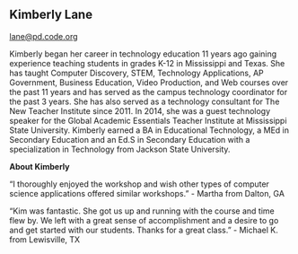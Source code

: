 ## Kimberly Lane

[lane@pd.code.org](mailto:lane@pd.code.org)

Kimberly began her career in technology education 11 years ago gaining experience teaching students in grades K-12 in Mississippi and Texas. She has taught Computer Discovery, STEM, Technology Applications, AP Government, Business Education, Video Production, and Web courses over the past 11 years and has served as the campus technology coordinator for the past 3 years. She has also served as a technology consultant for The New Teacher Institute since 2011. In 2014, she was a guest technology speaker for the Global Academic Essentials Teacher Institute at Mississippi State University. Kimberly earned a BA in Educational Technology, a MEd in Secondary Education and an Ed.S in Secondary Education with a specialization in Technology from Jackson State University. 

**About Kimberly**

“I thoroughly enjoyed the workshop and wish other types of computer science applications offered similar workshops.” - Martha from Dalton, GA

“Kim was fantastic. She got us up and running with the course and time flew by. We left with a great sense of accomplishment and a desire to go and get started with our students. Thanks for a great class.” - Michael K. from Lewisville, TX

